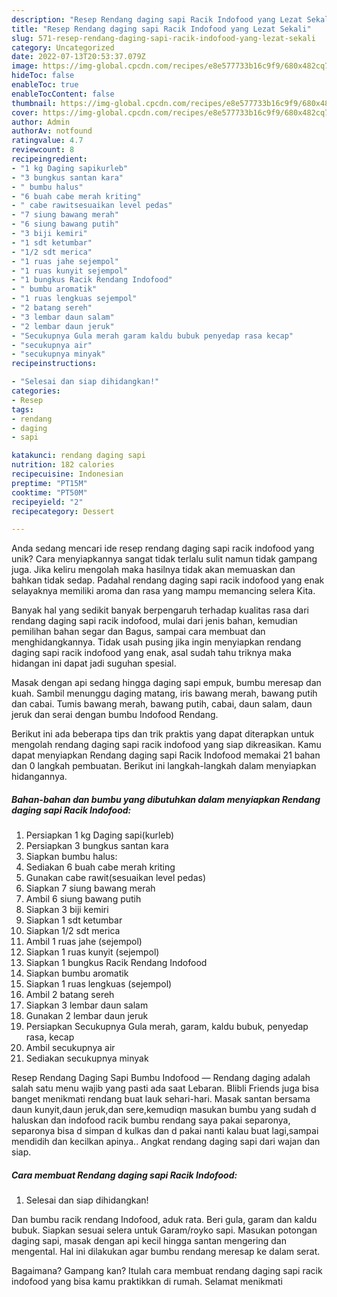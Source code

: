 ```yaml
---
description: "Resep Rendang daging sapi Racik Indofood yang Lezat Sekali"
title: "Resep Rendang daging sapi Racik Indofood yang Lezat Sekali"
slug: 571-resep-rendang-daging-sapi-racik-indofood-yang-lezat-sekali
category: Uncategorized
date: 2022-07-13T20:53:37.079Z
image: https://img-global.cpcdn.com/recipes/e8e577733b16c9f9/680x482cq70/rendang-daging-sapi-racik-indofood-foto-resep-utama.jpg
hideToc: false
enableToc: true
enableTocContent: false
thumbnail: https://img-global.cpcdn.com/recipes/e8e577733b16c9f9/680x482cq70/rendang-daging-sapi-racik-indofood-foto-resep-utama.jpg
cover: https://img-global.cpcdn.com/recipes/e8e577733b16c9f9/680x482cq70/rendang-daging-sapi-racik-indofood-foto-resep-utama.jpg
author: Admin
authorAv: notfound
ratingvalue: 4.7
reviewcount: 8
recipeingredient:
- "1 kg Daging sapikurleb"
- "3 bungkus santan kara"
- " bumbu halus"
- "6 buah cabe merah kriting"
- " cabe rawitsesuaikan level pedas"
- "7 siung bawang merah"
- "6 siung bawang putih"
- "3 biji kemiri"
- "1 sdt ketumbar"
- "1/2 sdt merica"
- "1 ruas jahe sejempol"
- "1 ruas kunyit sejempol"
- "1 bungkus Racik Rendang Indofood"
- " bumbu aromatik"
- "1 ruas lengkuas sejempol"
- "2 batang sereh"
- "3 lembar daun salam"
- "2 lembar daun jeruk"
- "Secukupnya Gula merah garam kaldu bubuk penyedap rasa kecap"
- "secukupnya air"
- "secukupnya minyak"
recipeinstructions:

- "Selesai dan siap dihidangkan!"
categories:
- Resep
tags:
- rendang
- daging
- sapi

katakunci: rendang daging sapi 
nutrition: 182 calories
recipecuisine: Indonesian
preptime: "PT15M"
cooktime: "PT50M"
recipeyield: "2"
recipecategory: Dessert

---
```





Anda sedang mencari ide resep rendang daging sapi racik indofood yang unik? Cara menyiapkannya sangat tidak terlalu sulit namun tidak gampang juga. Jika keliru mengolah maka hasilnya tidak akan memuaskan dan bahkan tidak sedap. Padahal rendang daging sapi racik indofood yang enak selayaknya memiliki aroma dan rasa yang mampu memancing selera Kita.





Banyak hal yang sedikit banyak berpengaruh terhadap kualitas rasa dari rendang daging sapi racik indofood, mulai dari jenis bahan, kemudian pemilihan bahan segar dan Bagus, sampai cara membuat dan menghidangkannya. Tidak usah pusing jika ingin menyiapkan rendang daging sapi racik indofood yang enak,      asal sudah tahu triknya maka hidangan ini dapat jadi suguhan spesial.














Masak dengan api sedang hingga daging sapi empuk, bumbu meresap dan kuah. Sambil menunggu daging matang, iris bawang merah, bawang putih dan cabai. Tumis bawang merah, bawang putih, cabai, daun salam, daun jeruk dan serai dengan bumbu Indofood Rendang.






Berikut ini ada beberapa tips dan trik praktis yang dapat diterapkan untuk mengolah rendang daging sapi racik indofood yang siap dikreasikan. Kamu dapat menyiapkan Rendang daging sapi Racik Indofood memakai 21 bahan dan 0 langkah pembuatan. Berikut ini langkah-langkah dalam menyiapkan hidangannya.

<!--inarticleads1-->

##### Bahan-bahan dan bumbu yang dibutuhkan dalam menyiapkan Rendang daging sapi Racik Indofood:

1. Persiapkan 1 kg Daging sapi(kurleb)
1. Persiapkan 3 bungkus santan kara
1. Siapkan  bumbu halus:
1. Sediakan 6 buah cabe merah kriting
1. Gunakan  cabe rawit(sesuaikan level pedas)
1. Siapkan 7 siung bawang merah
1. Ambil 6 siung bawang putih
1. Siapkan 3 biji kemiri
1. Siapkan 1 sdt ketumbar
1. Siapkan 1/2 sdt merica
1. Ambil 1 ruas jahe (sejempol)
1. Siapkan 1 ruas kunyit (sejempol)
1. Siapkan 1 bungkus Racik Rendang Indofood
1. Siapkan  bumbu aromatik
1. Siapkan 1 ruas lengkuas (sejempol)
1. Ambil 2 batang sereh
1. Siapkan 3 lembar daun salam
1. Gunakan 2 lembar daun jeruk
1. Persiapkan Secukupnya Gula merah, garam, kaldu bubuk, penyedap rasa, kecap
1. Ambil secukupnya air
1. Sediakan secukupnya minyak


Resep Rendang Daging Sapi Bumbu Indofood — Rendang daging adalah salah satu menu wajib yang pasti ada saat Lebaran. Blibli Friends juga bisa banget menikmati rendang buat lauk sehari-hari. Masak santan bersama daun kunyit,daun jeruk,dan sere,kemudiqn masukan bumbu yang sudah d haluskan dan indofood racik bumbu rendang saya pakai separonya, separonya bisa d simpan d kulkas dan d pakai nanti kalau buat lagi,sampai mendidih dan kecilkan apinya.. Angkat rendang daging sapi dari wajan dan siap. 

<!--inarticleads2-->

##### Cara membuat Rendang daging sapi Racik Indofood:


1. Selesai dan siap dihidangkan!

Dan bumbu racik rendang Indofood, aduk rata. Beri gula, garam dan kaldu bubuk. Siapkan sesuai selera untuk Garam/royko sapi. Masukan potongan daging sapi, masak dengan api kecil hingga santan mengering dan mengental. Hal ini dilakukan agar bumbu rendang meresap ke dalam serat. 

Bagaimana? Gampang kan? Itulah cara membuat rendang daging sapi racik indofood yang bisa kamu praktikkan di rumah. Selamat menikmati
